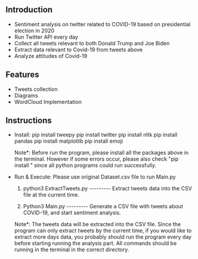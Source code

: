 ## Introduction
* Sentiment analysis on twitter related to COVID-19 based on presidential election in 2020
* Run Twitter API every day
* Collect all tweets relevant to both Donald Trump and Joe Biden
* Extract data relevant to Covid-19 from tweets above
* Analyze attitudes of Covid-19 


## Features
* Tweets collection
* Diagrams
* WordCloud Implementation


## Instructions
* Install:
	pip install tweepy
	pip install twitter
	pip install nltk
	pip install pandas
	pip install matplotlib
	pip install emoji
	

	Note*: Before run the program, please install all the packages above in the terminal. However if some errors occur, please also check "pip install <Package name>" since all python programs could run successfully.



* Run & Execute: Please use original Dataset.csv file to run Main.py

	1. python3 ExtractTweets.py  	--------- Extract tweets data into the CSV file at the current time.

	2. Python3 Main.py		--------- Generate a CSV file with tweets about COVID-19, and start sentiment analysis.


	Note*: The tweets data will be extracted into the CSV file. Since the program can only extract tweets by the current time, if you would like to extract more days data, you probably should run the program every day before starting running the analysis part. All commands should be running in the terminal in the correct directory. 